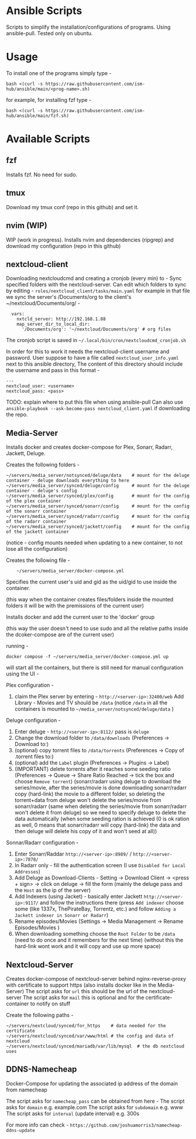 # Ansible Scripts

Scripts to simplify the installation/configurations of programs.
Using ansible-pull.
Tested only on ubuntu.

# Usage

To install one of the programs simply type -

```
bash <(curl -s https://raw.githubusercontent.com/ism-hub/ansible/main/<prog-name>.sh)
```

for example, for installing fzf type -

```
bash <(curl -s https://raw.githubusercontent.com/ism-hub/ansible/main/fzf.sh)
```

# Available Scripts

## fzf

Installs fzf.
No need for sudo.

## tmux

Download my tmux conf (repo in this github) and set it.

## nvim (WIP)

WIP (work in progress).
Installs nvim and dependencies (ripgrep) and download my configuration (repo in this github)

## nextcloud-client

Downloading nextcloudcmd and creating a cronjob (every min) to -
Sync specified folders with the nextcloud-server.
Can edit which folders to sync by editing - `roles/nextcloud_client/tasks/main.yaml`
for example in that file we sync the server's /Documents/org to the client's ~/nextcloud/Documents/org/ -

```
  vars:
    nxtcld_server: http://192.168.1.88
    map_server_dir_to_local_dir:
      '/Documents/org': '~/nextcloud/Documents/org' # org files

```

The cronjob script is saved in `~/.local/bin/cron/nextcloudcmd_cronjob.sh`

In order for this to work it needs the nextcloud-client username and password.
User suppose to have a file called `nextcloud_user_info.yaml` next to this ansible directory,
The content of this directory should include the username and pass in this format -

```
---
nextcloud_user: <username>
nextcloud_pass: <pass>
```

TODO: explain where to put this file when using ansible-pull
Can also use `ansible-playbook --ask-become-pass nextcloud_client.yaml` if downloading the repo.

## Media-Server

Installs docker and creates docker-compose for Plex, Sonarr, Radarr, Jackett, Deluge.

Creates the following folders -

    ~/servers/media_server/notsynced/deluge/data    # mount for the deluge container - deluge downloads everything to here
    ~/servers/media_server/synced/deluge/config     # mount for the deluge container - deluge's config
    ~/servers/media_server/synced/plex/config       # mount for the config of the plex container
    ~/servers/media_server/synced/sonarr/config     # mount for the config of the sonarr container
    ~/servers/media_server/synced/radarr/config     # mount for the config of the radarr container
    ~/servers/media_server/synced/jackett/config    # mount for the config of the jackett container
(notice - config mounts needed when updating to a new container, to not lose all the configuration)

Creates the following file -

        ~/servers/media_server/docker-compose.yml

Specifies the current user's uid and gid as the uid/gid to use inside the container.

(this way when the container creates files/folders inside the mounted folders it will be with the premissions of the current user)

Installs docker and add the current user to the 'docker' group

(this way the user doesn't need to use sudo and all the relative paths inside the dcoker-compose are of the current user)

running -

    docker compose -f ~/servers/media_server/docker-compose.yml up
will start all the containers, but there is still need for manual configuration using the UI - 

Plex configuration - 

1. claim the Plex server by entering - `http://<server-ip>:32400/web`
    Add Library - Movies and TV should be `/data` (notice `/data` in all the containers is mounted to `~/media_server/notsynced/deluge/data` )

Deluge configuration - 
1. Enter deluge - `http://<server-ip>:8112/` pass is `deluge`
2. Change the download folder to `/data/downloads` (Preferences -> Download to:)
3. (optional) copy torrent files to `/data/torrents` (Preferences -> Copy of .torrent files to:)
4. (optional) add the `Label` plugin (Preferences -> Plugins -> Label)
5. (IMPORTANT) delete torrents after it reaches some seeding ratio (Preferences -> Queue -> Share Ratio Reached -> tick the box and choose `Remove torrent`)
    (sonarr/radarr using deluge to download the series/movie, after the series/movie is done downloading sonarr/radarr copy (hard-link) the movie to a different folder,
    so deleting the torrent+data from deluge won't delete the series/movie from sonarr/radarr (same when deleting the series/movie from sonarr/radarr won't delete it from deluge)
    so we need to specify deluge to delete the data automatically
    (when some seeding ration is achieved (0 is ok ration as well, 0 means that sonarr/radarr will copy (hard-link) the data and then deluge will delete his copy of it and won't seed at all))

Sonnar/Radarr configuration -

1. Enter Sonarr/Raddar `http://<server-ip>:8989/` / `http://<server-ip>:7878/`
2. In Radarr only - fill the authentication screen (I use `Disabled for Local Addresses`)
3. Add Deluge as Download-Clients - Setting -> Download Client -> <press + sign> -> click on deluge -> fill the form (mainly the deluge pass and the `Host` as the ip of the server)
4. Add Indexers (using Jacket) - basically enter Jackett `http://<server-ip>:9117/` and follow the instructions there (press `Add indexer` choose some (like 1337x, ThePirateBay, Torrentz, etc.) and follow `Adding a Jackett indexer in Sonarr or Radarr`)
5. Rename episodes/Movies (Settings -> Media Management -> Rename Episodes/Movies <click the choice-box>)
6. When downloading something choose the `Root Folder` to be `/data` (need to do once and it remembers for the next time) (without this the hard-link wont work and it will copy and use up more space)

## Nextcloud-Server

Creates docker-compose of nextcloud-server behind nginx-reverse-proxy with certificate to support https
(also installs docker like in the Media-Server)
The script asks for `url` this should be the url of the nextcloud-server 
The script asks for `mail` this is optional and for the certificate-container to notify on stuff

Create the following paths - 

    ~/servers/nextcloud/synced/for_https    # data needed for the certificate
    ~/servers/nextcloud/synced/var/www/html # the config and data of nextcloud
    ~/servers/nextcloud/synced/mariadb/var/lib/mysql  # the db nextcloud uses

## DDNS-Namecheap

Docker-Compose for updating the associated ip address of the domain from namecheap

The script asks for `namecheap_pass` can be obtained from here - 
The script asks for `domain` e.g. example.com
The script asks for `subdomain` e.g. www
The script asks for `interval` (update interval) e.g. 300s

For more info can check - `https://github.com/joshuamorris3/namecheap-ddns-update`
